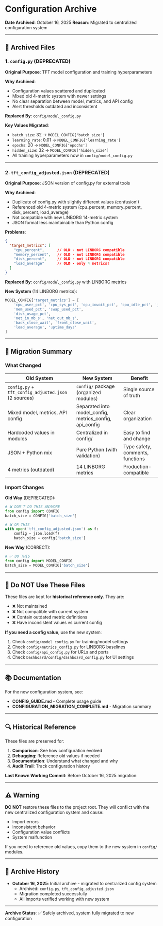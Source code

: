 # Configuration Archive

**Date Archived**: October 16, 2025
**Reason**: Migrated to centralized configuration system

---

## 📁 Archived Files

### 1. `config.py` (DEPRECATED)
**Original Purpose**: TFT model configuration and training hyperparameters

**Why Archived**:
- Configuration values scattered and duplicated
- Mixed old 4-metric system with newer settings
- No clear separation between model, metrics, and API config
- Alert thresholds outdated and inconsistent

**Replaced By**: `config/model_config.py`

**Key Values Migrated**:
- `batch_size`: 32 → `MODEL_CONFIG['batch_size']`
- `learning_rate`: 0.01 → `MODEL_CONFIG['learning_rate']`
- `epochs`: 20 → `MODEL_CONFIG['epochs']`
- `hidden_size`: 32 → `MODEL_CONFIG['hidden_size']`
- All training hyperparameters now in `config/model_config.py`

---

### 2. `tft_config_adjusted.json` (DEPRECATED)
**Original Purpose**: JSON version of config.py for external tools

**Why Archived**:
- Duplicate of config.py with slightly different values (confusion!)
- Referenced old 4-metric system (cpu_percent, memory_percent, disk_percent, load_average)
- Not compatible with new LINBORG 14-metric system
- JSON format less maintainable than Python config

**Problems**:
```json
{
  "target_metrics": [
    "cpu_percent",      // OLD - not LINBORG compatible
    "memory_percent",   // OLD - not LINBORG compatible
    "disk_percent",     // OLD - not LINBORG compatible
    "load_average"      // OLD - only 4 metrics!
  ]
}
```

**Replaced By**: `config/model_config.py` with LINBORG metrics

**New System** (14 LINBORG metrics):
```python
MODEL_CONFIG['target_metrics'] = [
    'cpu_user_pct', 'cpu_sys_pct', 'cpu_iowait_pct', 'cpu_idle_pct', 'java_cpu_pct',  # CPU (5)
    'mem_used_pct', 'swap_used_pct',                                                     # Memory (2)
    'disk_usage_pct',                                                                     # Disk (1)
    'net_in_mb_s', 'net_out_mb_s',                                                       # Network (2)
    'back_close_wait', 'front_close_wait',                                               # Connections (2)
    'load_average', 'uptime_days'                                                        # System (2)
]
```

---

## 🔄 Migration Summary

### What Changed

| Old System | New System | Benefit |
|------------|------------|---------|
| `config.py` + `tft_config_adjusted.json` (2 sources) | `config/` package (organized modules) | Single source of truth |
| Mixed model, metrics, API config | Separated into model_config, metrics_config, api_config | Clear organization |
| Hardcoded values in modules | Centralized in config/ | Easy to find and change |
| JSON + Python mix | Pure Python (with validation) | Type safety, comments, functions |
| 4 metrics (outdated) | 14 LINBORG metrics | Production-compatible |

### Import Changes

**Old Way** (DEPRECATED):
```python
# ❌ DON'T DO THIS ANYMORE
from config import CONFIG
batch_size = CONFIG['batch_size']

# ❌ OR THIS
with open('tft_config_adjusted.json') as f:
    config = json.load(f)
    batch_size = config['batch_size']
```

**New Way** (CORRECT):
```python
# ✅ DO THIS
from config import MODEL_CONFIG
batch_size = MODEL_CONFIG['batch_size']
```

---

## 🚫 Do NOT Use These Files

These files are kept for **historical reference only**. They are:
- ❌ Not maintained
- ❌ Not compatible with current system
- ❌ Contain outdated metric definitions
- ❌ Have inconsistent values vs current config

**If you need a config value**, use the new system:
1. Check `config/model_config.py` for training/model settings
2. Check `config/metrics_config.py` for LINBORG baselines
3. Check `config/api_config.py` for URLs and ports
4. Check `Dashboard/config/dashboard_config.py` for UI settings

---

## 📚 Documentation

For the new configuration system, see:
- **CONFIG_GUIDE.md** - Complete usage guide
- **CONFIGURATION_MIGRATION_COMPLETE.md** - Migration summary

---

## 🔍 Historical Reference

These files are preserved for:
1. **Comparison**: See how configuration evolved
2. **Debugging**: Reference old values if needed
3. **Documentation**: Understand what changed and why
4. **Audit Trail**: Track configuration history

**Last Known Working Commit**: Before October 16, 2025 migration

---

## ⚠️ Warning

**DO NOT** restore these files to the project root. They will conflict with the new centralized configuration system and cause:
- Import errors
- Inconsistent behavior
- Configuration value conflicts
- System malfunction

If you need to reference old values, copy them to the new system in `config/` modules.

---

## 📅 Archive History

- **October 16, 2025**: Initial archive - migrated to centralized config system
  - Archived: `config.py`, `tft_config_adjusted.json`
  - Migration completed successfully
  - All imports verified working with new system

---

**Archive Status**: ✅ Safely archived, system fully migrated to new configuration
